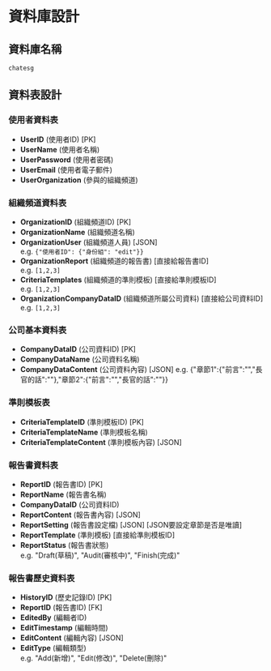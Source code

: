 # 資料庫設計

## 資料庫名稱
`chatesg`

## 資料表設計

### 使用者資料表
- **UserID** (使用者ID) [PK]
- **UserName** (使用者名稱)
- **UserPassword** (使用者密碼)
- **UserEmail** (使用者電子郵件)
- **UserOrganization** (參與的組織頻道)

### 組織頻道資料表
- **OrganizationID** (組織頻道ID) [PK]
- **OrganizationName** (組織頻道名稱)
- **OrganizationUser** (組織頻道人員) [JSON]  
  e.g. `{"使用者ID": {"身份組": "edit"}}`
- **OrganizationReport** (組織頻道的報告書) [直接給報告書ID]  
  e.g. `[1,2,3]`
- **CriteriaTemplates** (組織頻道的準則模板) [直接給準則模板ID]  
  e.g. `[1,2,3]`
- **OrganizationCompanyDataID** (組織頻道所屬公司資料) [直接給公司資料ID]  
  e.g. `[1,2,3]`

### 公司基本資料表
- **CompanyDataID** (公司資料ID) [PK]
- **CompanyDataName** (公司資料名稱)
- **CompanyDataContent** (公司資料內容) [JSON] 
 e.g. {"章節1":{"前言":"","長官的話":""},"章節2":{"前言":"","長官的話":""}}

### 準則模板表
- **CriteriaTemplateID** (準則模板ID) [PK]
- **CriteriaTemplateName** (準則模板名稱)
- **CriteriaTemplateContent** (準則模板內容) [JSON]

### 報告書資料表
- **ReportID** (報告書ID) [PK]
- **ReportName** (報告書名稱)
- **CompanyDataID** (公司資料ID)
- **ReportContent** (報告書內容) [JSON]
- **ReportSetting** (報告書設定檔) [JSON] [JSON要設定章節是否是唯讀]
- **ReportTemplate** (準則模板) [直接給準則模板ID]
- **ReportStatus** (報告書狀態)  
  e.g. "Draft(草稿)", "Audit(審核中)", "Finish(完成)"

### 報告書歷史資料表
- **HistoryID** (歷史記錄ID) [PK]
- **ReportID** (報告書ID) [FK]
- **EditedBy** (編輯者ID)
- **EditTimestamp** (編輯時間)
- **EditContent** (編輯內容) [JSON]
- **EditType** (編輯類型)  
  e.g. "Add(新增)", "Edit(修改)", "Delete(刪除)"